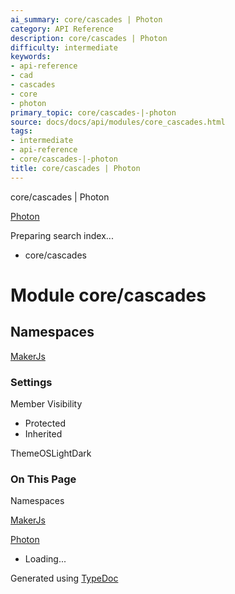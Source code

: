 ```yaml
---
ai_summary: core/cascades | Photon
category: API Reference
description: core/cascades | Photon
difficulty: intermediate
keywords:
- api-reference
- cad
- cascades
- core
- photon
primary_topic: core/cascades-|-photon
source: docs/docs/api/modules/core_cascades.html
tags:
- intermediate
- api-reference
- core/cascades-|-photon
title: core/cascades | Photon
---
```

core/cascades | Photon

[Photon](../index.md)




Preparing search index...

* core/cascades

# Module core/cascades

## Namespaces

[MakerJs](core_cascades.MakerJs.md)

### Settings

Member Visibility

* Protected
* Inherited

ThemeOSLightDark

### On This Page

Namespaces

[MakerJs](#makerjs)

[Photon](../index.md)

* Loading...

Generated using [TypeDoc](https://typedoc.org/)
